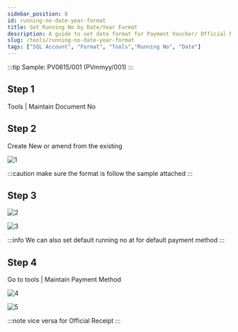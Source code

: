 ```yaml
---
sidebar_position: 8
id: running-no-date-year-format
title: Set Running No by Date/Year Format
description: A guide to set date format for Payment Voucher/ Official Receipt running no for SQL Account
slug: /tools/running-no-date-year-format
tags: ["SQL Account", "Format", "Tools","Running No", "Date"]
---
```


:::tip Sample:
PV0615/001 (PVmmyy/001)
:::

## Step 1

Tools | Maintain Document No

## Step 2

Create New or amend from the existing

![1](/img/tools/running-no-date-year-format/1.png)

 :::caution
make sure the format is follow the sample attached
 :::

## Step 3

![2](/img/tools/running-no-date-year-format/2.png)

![3](/img/tools/running-no-date-year-format/3.png)

:::info
We can also set default running no at for default payment method
:::

## Step 4

Go to tools | Maintain Payment Method

![4](/img/tools/running-no-date-year-format/4.png)

![5](/img/tools/running-no-date-year-format/5.png)

:::note
vice versa for Official Receipt
:::
